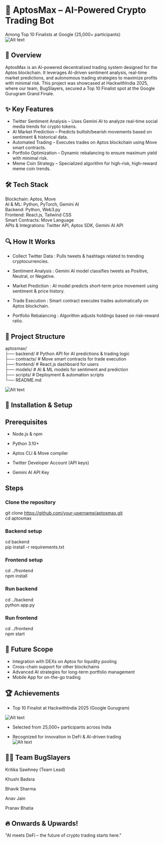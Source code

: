# 🚀 AptosMax – AI-Powered Crypto Trading Bot
Among Top 10 Finalists at Google (25,000+ participants) <br>
![Alt text](images%20readme/kritikagoogle.jpg)

## 📌 Overview
AptosMax is an AI-powered decentralized trading system designed for the Aptos blockchain. It leverages AI-driven sentiment analysis, real-time market predictions, and autonomous trading strategies to maximize profits with minimal risk.
This project was showcased at HackwithIndia 2025, where our team, BugSlayers, secured a Top 10 Finalist spot at the Google Gurugram Grand Finale.

## ✨ Key Features

- Twitter Sentiment Analysis – Uses Gemini AI to analyze real-time social media trends for crypto tokens.
- AI Market Prediction – Predicts bullish/bearish movements based on sentiment & historical data.
- Automated Trading – Executes trades on Aptos blockchain using Move smart contracts.
- Portfolio Optimization – Dynamic rebalancing to ensure maximum yield with minimal risk.
- Meme Coin Strategy – Specialized algorithm for high-risk, high-reward meme coin trends.

## 🛠 Tech Stack

Blockchain: Aptos, Move <br> 
AI & ML: Python, PyTorch, Gemini AI <br> 
Backend: Python, Web3.py <br> 
Frontend: React.js, Tailwind CSS <br> 
Smart Contracts: Move Language <br> 
APIs & Integrations: Twitter API, Aptos SDK, Gemini AI API <br> 

## 🔍 How It Works

- Collect Twitter Data : Pulls tweets & hashtags related to trending cryptocurrencies.

- Sentiment Analysis : Gemini AI model classifies tweets as Positive, Neutral, or Negative.

- Market Prediction : AI model predicts short-term price movement using sentiment & price history.

- Trade Execution : Smart contract executes trades automatically on Aptos blockchain.

- Portfolio Rebalancing : Algorithm adjusts holdings based on risk-reward ratio.

## 📂 Project Structure
aptosmax/ <br>
├── backend/        # Python API for AI predictions & trading logic <br>
├── contracts/      # Move smart contracts for trade execution <br>
├── frontend/       # React.js dashboard for users <br> 
├── models/         # AI & ML models for sentiment and prediction <br>
├── scripts/        # Deployment & automation scripts <br>
└── README.md <br>

![Alt text](images%20readme/badge.jpg)

## 🚀 Installation & Setup
## Prerequisites

- Node.js & npm

- Python 3.10+

- Aptos CLI & Move compiler

- Twitter Developer Account (API keys)

- Gemini AI API Key
## Steps

### Clone the repository
git clone https://github.com/your-username/aptosmax.git <br>
cd aptosmax <br>

### Backend setup
cd backend <br>
pip install -r requirements.txt <br>

### Frontend setup
cd ../frontend <br>
npm install <br>

### Run backend
cd ../backend <br>
python app.py <br>

### Run frontend
cd ../frontend <br>
npm start <br>

## 🎯 Future Scope

- Integration with DEXs on Aptos for liquidity pooling
- Cross-chain support for other blockchains
- Advanced AI strategies for long-term portfolio management
- Mobile App for on-the-go trading

## 🏆 Achievements

- Top 10 Finalist at HackwithIndia 2025 (Google Gurugram) <br>

![Alt text](images%20readme/achivements.jpg) <br> 

- Selected from 25,000+ participants across India <br>

- Recognized for innovation in DeFi & AI-driven trading <br>
![Alt text](images%20readme/team.jpg) <br> 

## 👩‍💻 Team BugSlayers

Kritika Sawhney (Team Lead) <br>

Khushi Badsra  <br>

Bhavik Sharma  <br>

Anav Jain  <br>

Pranav Bhatia  <br>

## 🔥 Onwards & Upwards!

"AI meets DeFi – the future of crypto trading starts here."
